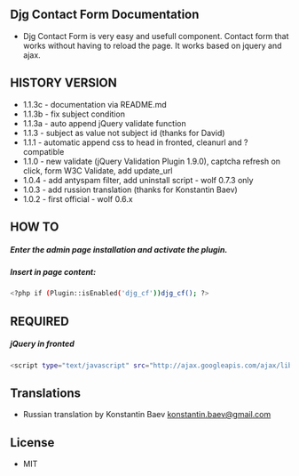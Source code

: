 Djg Contact Form Documentation
----
* Djg Contact Form is very easy and usefull component. Contact form that works without having to reload the page. It works based on jquery and ajax.


HISTORY VERSION
----
* 1.1.3c - documentation via README.md
* 1.1.3b - fix subject condition
* 1.1.3a - auto append jQuery validate function
* 1.1.3 - subject as value not subject id (thanks for David)
* 1.1.1 - automatic append css to head in fronted, cleanurl and ? compatible
* 1.1.0 - new validate (jQuery Validation Plugin 1.9.0), captcha refresh on click, form W3C Validate, add update_url
* 1.0.4 - add antyspam filter, add uninstall script - wolf 0.7.3 only
* 1.0.3 - add russion translation (thanks for Konstantin Baev)
* 1.0.2 - first official - wolf 0.6.x

HOW TO
----
##### Enter the admin page installation and activate the plugin.
##### Insert in page content: 
```sh
<?php if (Plugin::isEnabled('djg_cf'))djg_cf(); ?>

```
REQUIRED
----
##### jQuery in fronted
```sh
<script type="text/javascript" src="http://ajax.googleapis.com/ajax/libs/jquery/1.7.1/jquery.min.js</script>

```
Translations
----
* Russian translation by Konstantin Baev konstantin.baev@gmail.com

License
----
* MIT